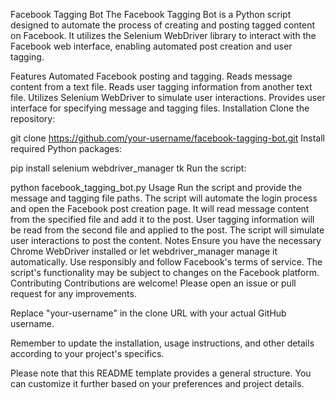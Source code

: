 Facebook Tagging Bot
The Facebook Tagging Bot is a Python script designed to automate the process of creating and posting tagged content on Facebook. It utilizes the Selenium WebDriver library to interact with the Facebook web interface, enabling automated post creation and user tagging.

Features
Automated Facebook posting and tagging.
Reads message content from a text file.
Reads user tagging information from another text file.
Utilizes Selenium WebDriver to simulate user interactions.
Provides user interface for specifying message and tagging files.
Installation
Clone the repository:


git clone https://github.com/your-username/facebook-tagging-bot.git
Install required Python packages:

pip install selenium webdriver_manager tk
Run the script:


python facebook_tagging_bot.py
Usage
Run the script and provide the message and tagging file paths.
The script will automate the login process and open the Facebook post creation page.
It will read message content from the specified file and add it to the post.
User tagging information will be read from the second file and applied to the post.
The script will simulate user interactions to post the content.
Notes
Ensure you have the necessary Chrome WebDriver installed or let webdriver_manager manage it automatically.
Use responsibly and follow Facebook's terms of service.
The script's functionality may be subject to changes on the Facebook platform.
Contributing
Contributions are welcome! Please open an issue or pull request for any improvements.


Replace "your-username" in the clone URL with your actual GitHub username.

Remember to update the installation, usage instructions, and other details according to your project's specifics.

Please note that this README template provides a general structure. You can customize it further based on your preferences and project details.
